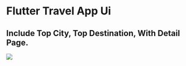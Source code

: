 # Flutter Travel App Ui
## Include Top City, Top Destination, With Detail Page.

<img src="https://i.postimg.cc/GpYs6G1H/image1.png"/>

